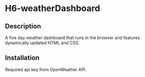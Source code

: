 # H6-weatherDashboard

## Description
A five day weather dashboard that runs in the browser and features dynamically updated HTML and CSS. 

## Installation
Required api key from OpenWeather API.
